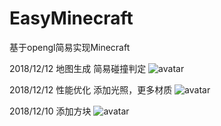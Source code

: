 # EasyMinecraft
基于opengl简易实现Minecraft

2018/12/12
地图生成 简易碰撞判定
![avatar](http://vpn.vnkmx.xyz/images/Snipaste_2018-12-12_22-54-17.jpg)

2018/12/12
性能优化
添加光照，更多材质
![avatar](http://vpn.vnkmx.xyz/images/Snipaste_2018-12-12_17-44-29.jpg)

2018/12/10
添加方块
![avatar](http://vpn.vnkmx.xyz/images/2017.12.10.png)

